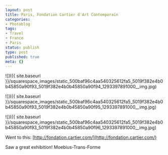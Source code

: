 ```yaml
---
layout: post
title: Paris, Fondation Cartier d'Art Contemporain
categories:
- Photoblog
tags:
- Travel
- France
- Paris
status: publish
type: post
published: true
meta: {}
---
```


![]({{ site.baseurl }}/squarespace_images/static_500baf96c4aa540325612fa5_5019f382e4b0b45850a90f93_5019f382e4b0b45850a90f94_1293397891000__img.jpg)
  

  
   
![]({{ site.baseurl }}/squarespace_images/static_500baf96c4aa540325612fa5_5019f382e4b0b45850a90f93_5019f382e4b0b45850a90f95_1293397891000__img.jpg)
  

  
   
![]({{ site.baseurl }}/squarespace_images/static_500baf96c4aa540325612fa5_5019f382e4b0b45850a90f93_5019f382e4b0b45850a90f96_1293397891000__img.jpg)

Went to this: 
[http://fondation.cartier.com/](http://fondation.cartier.com/) 

Saw a great exhibition! Moebius-Trans-Forme

